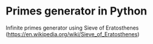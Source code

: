 # Primes generator in Python
Infinite primes generator using Sieve of Eratosthenes (https://en.wikipedia.org/wiki/Sieve_of_Eratosthenes)
